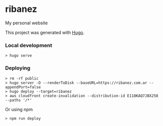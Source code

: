 # ribanez
My personal website

This project was generated with [Hugo](https://gohugo.io).

### Local development
```
> hugo serve
```

### Deploying
```
> rm -rf public
> hugo server -D --renderToDisk --baseURL=https://ribanez.com.ar --appendPort=false
> hugo deploy --target=ribanez
> aws cloudfront create-invalidation --distribution-id E118KAQ7JBX258 --paths '/*'
```
Or using npm
```
> npm run deploy
```


